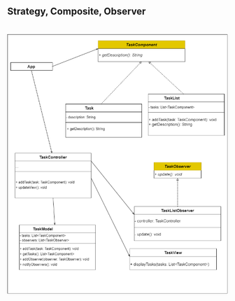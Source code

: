 ## Strategy, Composite, Observer

<h1 align="center">
  <img src="/Engenharia%20de%20Software%203/mvc/mvc.png">
</h1>

